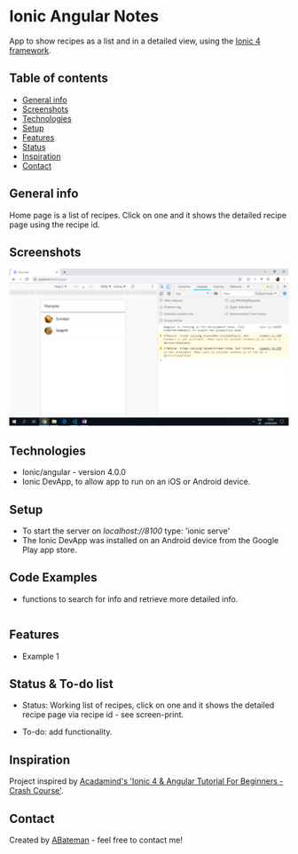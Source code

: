 # Ionic Angular Notes

App to show recipes as a list and in a detailed view, using the [Ionic 4 framework](https://ionicframework.com/docs).

## Table of contents

* [General info](#general-info)
* [Screenshots](#screenshots)
* [Technologies](#technologies)
* [Setup](#setup)
* [Features](#features)
* [Status](#status)
* [Inspiration](#inspiration)
* [Contact](#contact)

## General info

Home page is a list of recipes. Click on one and it shows the detailed recipe page using the recipe id.

## Screenshots

![Home Page Recipe List](./img/recipe-list.png)

## Technologies

* Ionic/angular - version 4.0.0
* Ionic DevApp, to allow app to run on an iOS or Android device.

## Setup

* To start the server on _localhost://8100_ type: 'ionic serve'
* The Ionic DevApp was installed on an Android device from the Google Play app store.

## Code Examples

* functions to search for info and retrieve more detailed info.

```typescript

```

## Features

* Example 1

## Status & To-do list

* Status: Working list of recipes, click on one and it shows the detailed recipe page via recipe id - see screen-print.

* To-do: add functionality.

## Inspiration

Project inspired by [Acadamind's 'Ionic 4 & Angular Tutorial For Beginners - Crash Course'](https://www.youtube.com/watch?v=r2ga-iXS5i4).

## Contact

Created by [ABateman](https://www.andrewbateman.org) - feel free to contact me!